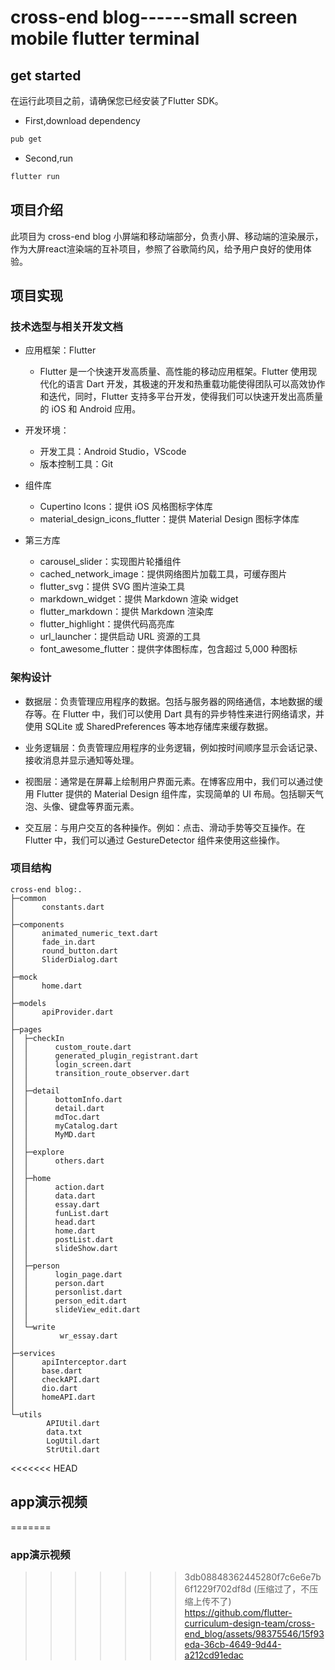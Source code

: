 # cross-end blog------small screen mobile flutter terminal

## get started
在运行此项目之前，请确保您已经安装了Flutter SDK。
- First,download dependency
```bash
pub get
```
- Second,run
```bash
flutter run
```
## 项目介绍

此项目为 cross-end blog 小屏端和移动端部分，负责小屏、移动端的渲染展示，作为大屏react渲染端的互补项目，参照了谷歌简约风，给予用户良好的使用体验。

## 项目实现

### 技术选型与相关开发文档

- 应用框架：Flutter

    - Flutter 是一个快速开发高质量、高性能的移动应用框架。Flutter 使用现代化的语言 Dart 开发，其极速的开发和热重载功能使得团队可以高效协作和迭代，同时，Flutter 支持多平台开发，使得我们可以快速开发出高质量的 iOS 和 Android 应用。

- 开发环境：

    - 开发工具：Android Studio，VScode
    - 版本控制工具：Git

- 组件库

    - Cupertino Icons：提供 iOS 风格图标字体库
    - material_design_icons_flutter：提供 Material Design 图标字体库

- 第三方库

    - carousel_slider：实现图片轮播组件
    - cached_network_image：提供网络图片加载工具，可缓存图片
    - flutter_svg：提供 SVG 图片渲染工具
    - markdown_widget：提供 Markdown 渲染 widget
    - flutter_markdown：提供 Markdown 渲染库
    - flutter_highlight：提供代码高亮库
    - url_launcher：提供启动 URL 资源的工具
    - font_awesome_flutter：提供字体图标库，包含超过 5,000 种图标

### 架构设计

- 数据层：负责管理应用程序的数据。包括与服务器的网络通信，本地数据的缓存等。在 Flutter 中，我们可以使用 Dart 具有的异步特性来进行网络请求，并使用 SQLite 或 SharedPreferences 等本地存储库来缓存数据。

- 业务逻辑层：负责管理应用程序的业务逻辑，例如按时间顺序显示会话记录、接收消息并显示通知等处理。

- 视图层：通常是在屏幕上绘制用户界面元素。在博客应用中，我们可以通过使用 Flutter 提供的 Material Design 组件库，实现简单的 UI 布局。包括聊天气泡、头像、键盘等界面元素。

- 交互层：与用户交互的各种操作。例如：点击、滑动手势等交互操作。在 Flutter 中，我们可以通过 GestureDetector 组件来使用这些操作。

### 项目结构

```
cross-end blog:.
├─common
│      constants.dart
│
├─components
│      animated_numeric_text.dart
│      fade_in.dart
│      round_button.dart
│      SliderDialog.dart
│
├─mock
│      home.dart
│
├─models
│      apiProvider.dart
│
├─pages
│  ├─checkIn
│  │      custom_route.dart
│  │      generated_plugin_registrant.dart
│  │      login_screen.dart
│  │      transition_route_observer.dart
│  │
│  ├─detail
│  │      bottomInfo.dart
│  │      detail.dart
│  │      mdToc.dart
│  │      myCatalog.dart
│  │      MyMD.dart
│  │
│  ├─explore
│  │      others.dart
│  │
│  ├─home
│  │      action.dart
│  │      data.dart
│  │      essay.dart
│  │      funList.dart
│  │      head.dart
│  │      home.dart
│  │      postList.dart
│  │      slideShow.dart
│  │
│  ├─person
│  │      login_page.dart
│  │      person.dart
│  │      personlist.dart
│  │      person_edit.dart
│  │      slideView_edit.dart
│  │
│  └─write
│          wr_essay.dart
│
├─services
│      apiInterceptor.dart
│      base.dart
│      checkAPI.dart
│      dio.dart
│      homeAPI.dart
│
└─utils
        APIUtil.dart
        data.txt
        LogUtil.dart
        StrUtil.dart
```

<<<<<<< HEAD
## app演示视频
=======
### app演示视频
>>>>>>> 3db08848362445280f7c6e6e7b6f1229f702df8d
(压缩过了，不压缩上传不了)
https://github.com/flutter-curriculum-design-team/cross-end_blog/assets/98375546/15f93eda-36cb-4649-9d44-a212cd91edac

